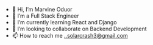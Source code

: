 - 👋 Hi, I’m Marvine  Oduor
- 👀 I’m a  Full Stack Engineer
- 🌱 I’m currently learning React and Django
- 💞️ I’m looking to collaborate on  Backend Development
- 📫 How to reach me ..solarcrash3@gmail.com

<!---
896ma/896ma is a ✨ special ✨ repository because its `README.md` (this file) appears on your GitHub profile.
You can click the Preview link to take a look at your changes.
--->
